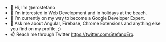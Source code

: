 - 👋 Hi, I’m @erostefano
- 👀 I’m interested in Web Development and in holidays at the beach.
- 🌱 I’m currently on my way to become a Google Developer Expert.
- 💬 Ask me about Angular, Firebase, Chrome Extensions and anything else you find on my profile. ;)
- 📫 Reach me through Twitter https://twitter.com/StefanoEro.

<!---
erostefano/erostefano is a ✨ special ✨ repository because its `README.md` (this file) appears on your GitHub profile.
You can click the Preview link to take a look at your changes.
--->
